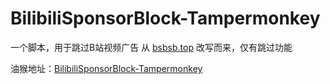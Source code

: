 # BilibiliSponsorBlock-Tampermonkey
一个脚本，用于跳过B站视频广告  从 [bsbsb.top](https://bsbsb.top/) 改写而来，仅有跳过功能

油猴地址：[BilibiliSponsorBlock-Tampermonkey](BilibiliSponsorBlock-Tampermonkey)
